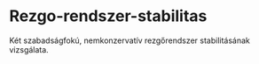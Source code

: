 # Rezgo-rendszer-stabilitas
Két szabadságfokú, nemkonzervatív rezgőrendszer stabilitásának vizsgálata. 
